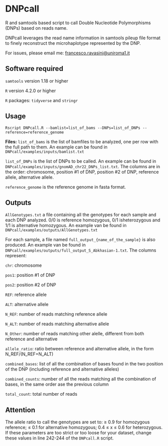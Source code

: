 # DNPcall
R and samtools based script to call Double Nucleotide Polymorphisms (DNPs) based on reads name.

DNPcall leverages the read name information in samtools pileup file format to finely reconstruct the microhaplotype represented by the DNP.

For issues, please email me: francesco.ravasini@uniroma1.it

## Software required
```samtools``` version 1.18 or higher

```R``` version 4.2.0 or higher

```R``` packages: ```tidyverse``` and ```stringr```

## Usage
```Rscript DNPcall.R --bamlist=list_of_bams --DNPs=list_of_DNPs --reference=reference_genome```

**Files:**
```list_of_bams``` is the list of bamfiles to be analyzed, one per row with the full path to them. An example can be found in ```DNPcall/examples/inputs/bamlist.txt```

```list_of_DNPs``` is the list of DNPs to be called. An example can be found in ```DNPcall/examples/inputs/gnomAD_chr22_DNPs_list.txt```. The columns are in the order: chromosome, position #1 of DNP, position #2 of  DNP, reference allele, alternative allele.

```reference_genome``` is the reference genome in fasta format.

## Outputs
```AllGenotypes.txt``` a file containing all the genotypes for each sample and each DNP analyzed. 0/0 is reference homozygous, 0/1 isheterozygous and 1/1 is alternative homozygous. An example van be found in ```DNPcall/examples/outputs/AllGenotypes.txt```

For each sample, a  file named ```full_output_{name_of_the_sample}``` is also produced. An example van be found in ```DNPcall/examples/outputs/full_output_S_Abkhasian-1.txt```. The columns represent:

```chr```: chromosome

```pos1```: position #1 of DNP

```pos2```: position #2 of DNP

```REF```: reference allele

```ALT```: alternative allele

```N_REF```: number of reads matching reference allele

```N_ALT```: number of reads matching alternative allele

```N_Other```: number of reads matching other alelle, different from both reference and alternative

```allele_ratio```: ratio between reference and alternative allele, in the form N_REF/(N_REF+N_ALT)

```combined_bases```: list of all the combination of bases found in the two position of the DNP (including reference and alternative alleles)

```combined_counts```: number of all the reads matching all the combination of bases, in the same order ase the previous column

```total_count```: total number of reads

## Attention

The allele ratio to call the genotypes are set to: ≥ 0.9 for homozygous reference; ≤ 0.1 for alternative homozygous; 0.4 ≤ x ≤ 0.6 for heterozygous. If these parameters are too strict or too loose for your dataset, change these values in line 242-244 of the ```DNPcall.R``` script.

 


